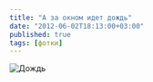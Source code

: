 ```yaml
---
title: "А за окном идет дождь"
date: "2012-06-02T18:13:00+03:00"
published: true
tags: [фотки]
---
```


![Дождь](/images/photos/rain.jpg "Дождь")
